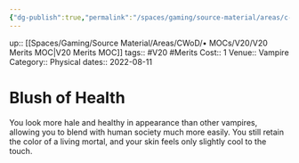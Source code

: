 ```yaml
---
{"dg-publish":true,"permalink":"/spaces/gaming/source-material/areas/c-wo-d/genre/vampire/v20/merits-and-flaws/blush-of-health/","dgHomeLink":true,"dgPassFrontmatter":true}
---
```


up:: [[Spaces/Gaming/Source Material/Areas/CWoD/• MOCs/V20/V20 Merits MOC|V20 Merits MOC]]
tags:: #V20 #Merits 
Cost:: 1
Venue:: Vampire
Category:: Physical
dates:: 2022-08-11

# Blush of Health

You look more hale and healthy in appearance than
other vampires, allowing you to blend with human society
much more easily. You still retain the color of a
living mortal, and your skin feels only slightly cool to
the touch.